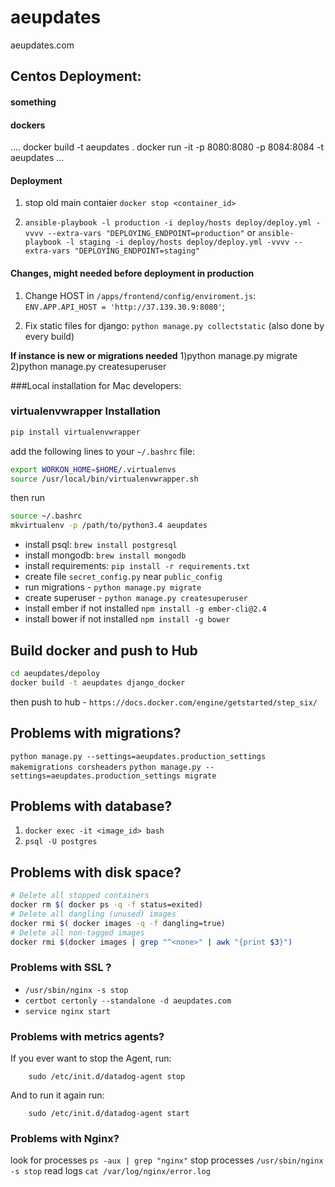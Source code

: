 # aeupdates
aeupdates.com


<h2>Centos Deployment:</h2>
<h4> something </h4>
    
<h4> dockers </h4>
    ....
    docker build -t aeupdates .
    docker run -it -p 8080:8080 -p 8084:8084 -t aeupdates
    ...


<h4>Deployment</h4>

 1) stop old main contaier `docker stop <container_id>`

 2) `ansible-playbook -l production -i deploy/hosts deploy/deploy.yml -vvvv --extra-vars "DEPLOYING_ENDPOINT=production"` or
 `ansible-playbook -l staging -i deploy/hosts deploy/deploy.yml -vvvv --extra-vars "DEPLOYING_ENDPOINT=staging"`

<h4>Changes, might needed before deployment in production</h4>

  1) Change HOST in `/apps/frontend/config/enviroment.js`:
    `ENV.APP.API_HOST = 'http://37.139.30.9:8080'`;
    
  2) Fix static files for django: `python manage.py collectstatic` (also done by every build)



<b>If instance is new or migrations needed</b>
1)python manage.py migrate
2)python manage.py createsuperuser


###Local installation for Mac developers:

### virtualenvwrapper Installation

```bash
pip install virtualenvwrapper
```

add the following lines to your `~/.bashrc` file:

```bash
export WORKON_HOME=$HOME/.virtualenvs
source /usr/local/bin/virtualenvwrapper.sh
```

then run

```bash
source ~/.bashrc
mkvirtualenv -p /path/to/python3.4 aeupdates
```


- install psql: `brew install postgresql`
- install mongodb: `brew install mongodb`
- install requirements: `pip install -r requirements.txt`
- create file `secret_config.py` near `public_config`
- run migrations - `python manage.py migrate`
- create superuser - `python manage.py createsuperuser`
- install ember if not installed `npm install -g ember-cli@2.4`
- install bower if not installed `npm install -g bower`

## Build docker and push to Hub

```bash
cd aeupdates/depoloy
docker build -t aeupdates django_docker
```
then push to hub - `https://docs.docker.com/engine/getstarted/step_six/`

## Problems with migrations?
`python manage.py --settings=aeupdates.production_settings makemigrations corsheaders`
`python manage.py --settings=aeupdates.production_settings migrate`

## Problems with database?
1) `docker exec -it <image_id> bash`
2) `psql -U postgres`

## Problems with disk space?
```bash
# Delete all stopped containers
docker rm $( docker ps -q -f status=exited)
# Delete all dangling (unused) images
docker rmi $( docker images -q -f dangling=true)
# Delete all non-tagged images
docker rmi $(docker images | grep "^<none>" | awk "{print $3}")
```

### Problems with SSL ?
 - `/usr/sbin/nginx -s stop`
 - `certbot certonly --standalone -d aeupdates.com`
 - `service nginx start`

### Problems with metrics agents?

If you ever want to stop the Agent, run:
```
    sudo /etc/init.d/datadog-agent stop
```
And to run it again run:
```
    sudo /etc/init.d/datadog-agent start
```

### Problems with Nginx?

look for processes `ps -aux | grep "nginx"`
stop processes `/usr/sbin/nginx -s stop`
read logs `cat /var/log/nginx/error.log`
